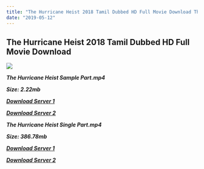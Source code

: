 ```yaml
---
title: "The Hurricane Heist 2018 Tamil Dubbed HD Full Movie Download The Hurricane Heist Tamil Dubbed Full Movie Download"
date: "2019-05-12"
---
```


## The Hurricane Heist 2018 Tamil Dubbed HD Full Movie Download 

![](https://images.moviebuff.com/c3d7e7f0-9747-40c5-ab40-6966168fc930?w=1000)

**_The Hurricane Heist Sample Part.mp4_**

**_Size: 2.22mb_**

**_[Download Server 1](http://p1.wetransfer.vip/files/Tamil{3e481fa13b96e298813a968d76478a0dd6887383e8276579d75a86ec60557583}20Dubbed{3e481fa13b96e298813a968d76478a0dd6887383e8276579d75a86ec60557583}20Movies/Tamil{3e481fa13b96e298813a968d76478a0dd6887383e8276579d75a86ec60557583}202018{3e481fa13b96e298813a968d76478a0dd6887383e8276579d75a86ec60557583}20Dubbed{3e481fa13b96e298813a968d76478a0dd6887383e8276579d75a86ec60557583}20Movies/The{3e481fa13b96e298813a968d76478a0dd6887383e8276579d75a86ec60557583}20Hurricane{3e481fa13b96e298813a968d76478a0dd6887383e8276579d75a86ec60557583}20Heist{3e481fa13b96e298813a968d76478a0dd6887383e8276579d75a86ec60557583}20(2018)/The{3e481fa13b96e298813a968d76478a0dd6887383e8276579d75a86ec60557583}20Hurricane{3e481fa13b96e298813a968d76478a0dd6887383e8276579d75a86ec60557583}20Heist{3e481fa13b96e298813a968d76478a0dd6887383e8276579d75a86ec60557583}20(2018){3e481fa13b96e298813a968d76478a0dd6887383e8276579d75a86ec60557583}20HDRip{3e481fa13b96e298813a968d76478a0dd6887383e8276579d75a86ec60557583}20(LA)/The{3e481fa13b96e298813a968d76478a0dd6887383e8276579d75a86ec60557583}20Hurricane{3e481fa13b96e298813a968d76478a0dd6887383e8276579d75a86ec60557583}20Heist{3e481fa13b96e298813a968d76478a0dd6887383e8276579d75a86ec60557583}20(2018){3e481fa13b96e298813a968d76478a0dd6887383e8276579d75a86ec60557583}20Sample{3e481fa13b96e298813a968d76478a0dd6887383e8276579d75a86ec60557583}20(640x360).mp4)_**

**_[Download Server 2](http://p1.wetransfer.vip/files/Tamil{3e481fa13b96e298813a968d76478a0dd6887383e8276579d75a86ec60557583}20Dubbed{3e481fa13b96e298813a968d76478a0dd6887383e8276579d75a86ec60557583}20Movies/Tamil{3e481fa13b96e298813a968d76478a0dd6887383e8276579d75a86ec60557583}202018{3e481fa13b96e298813a968d76478a0dd6887383e8276579d75a86ec60557583}20Dubbed{3e481fa13b96e298813a968d76478a0dd6887383e8276579d75a86ec60557583}20Movies/The{3e481fa13b96e298813a968d76478a0dd6887383e8276579d75a86ec60557583}20Hurricane{3e481fa13b96e298813a968d76478a0dd6887383e8276579d75a86ec60557583}20Heist{3e481fa13b96e298813a968d76478a0dd6887383e8276579d75a86ec60557583}20(2018)/The{3e481fa13b96e298813a968d76478a0dd6887383e8276579d75a86ec60557583}20Hurricane{3e481fa13b96e298813a968d76478a0dd6887383e8276579d75a86ec60557583}20Heist{3e481fa13b96e298813a968d76478a0dd6887383e8276579d75a86ec60557583}20(2018){3e481fa13b96e298813a968d76478a0dd6887383e8276579d75a86ec60557583}20HDRip{3e481fa13b96e298813a968d76478a0dd6887383e8276579d75a86ec60557583}20(LA)/The{3e481fa13b96e298813a968d76478a0dd6887383e8276579d75a86ec60557583}20Hurricane{3e481fa13b96e298813a968d76478a0dd6887383e8276579d75a86ec60557583}20Heist{3e481fa13b96e298813a968d76478a0dd6887383e8276579d75a86ec60557583}20(2018){3e481fa13b96e298813a968d76478a0dd6887383e8276579d75a86ec60557583}20Sample{3e481fa13b96e298813a968d76478a0dd6887383e8276579d75a86ec60557583}20(640x360).mp4)_**

**_The Hurricane Heist Single Part.mp4_**

**_Size: 386.78mb_**

**_[Download Server 1](http://p1.wetransfer.vip/files/Tamil{3e481fa13b96e298813a968d76478a0dd6887383e8276579d75a86ec60557583}20Dubbed{3e481fa13b96e298813a968d76478a0dd6887383e8276579d75a86ec60557583}20Movies/Tamil{3e481fa13b96e298813a968d76478a0dd6887383e8276579d75a86ec60557583}202018{3e481fa13b96e298813a968d76478a0dd6887383e8276579d75a86ec60557583}20Dubbed{3e481fa13b96e298813a968d76478a0dd6887383e8276579d75a86ec60557583}20Movies/The{3e481fa13b96e298813a968d76478a0dd6887383e8276579d75a86ec60557583}20Hurricane{3e481fa13b96e298813a968d76478a0dd6887383e8276579d75a86ec60557583}20Heist{3e481fa13b96e298813a968d76478a0dd6887383e8276579d75a86ec60557583}20(2018)/The{3e481fa13b96e298813a968d76478a0dd6887383e8276579d75a86ec60557583}20Hurricane{3e481fa13b96e298813a968d76478a0dd6887383e8276579d75a86ec60557583}20Heist{3e481fa13b96e298813a968d76478a0dd6887383e8276579d75a86ec60557583}20(2018){3e481fa13b96e298813a968d76478a0dd6887383e8276579d75a86ec60557583}20HDRip{3e481fa13b96e298813a968d76478a0dd6887383e8276579d75a86ec60557583}20(LA)/The{3e481fa13b96e298813a968d76478a0dd6887383e8276579d75a86ec60557583}20Hurricane{3e481fa13b96e298813a968d76478a0dd6887383e8276579d75a86ec60557583}20Heist{3e481fa13b96e298813a968d76478a0dd6887383e8276579d75a86ec60557583}20(2018){3e481fa13b96e298813a968d76478a0dd6887383e8276579d75a86ec60557583}20Single{3e481fa13b96e298813a968d76478a0dd6887383e8276579d75a86ec60557583}20Part{3e481fa13b96e298813a968d76478a0dd6887383e8276579d75a86ec60557583}20(640x360).mp4)_**

**_[Download Server 2](http://p1.wetransfer.vip/files/Tamil{3e481fa13b96e298813a968d76478a0dd6887383e8276579d75a86ec60557583}20Dubbed{3e481fa13b96e298813a968d76478a0dd6887383e8276579d75a86ec60557583}20Movies/Tamil{3e481fa13b96e298813a968d76478a0dd6887383e8276579d75a86ec60557583}202018{3e481fa13b96e298813a968d76478a0dd6887383e8276579d75a86ec60557583}20Dubbed{3e481fa13b96e298813a968d76478a0dd6887383e8276579d75a86ec60557583}20Movies/The{3e481fa13b96e298813a968d76478a0dd6887383e8276579d75a86ec60557583}20Hurricane{3e481fa13b96e298813a968d76478a0dd6887383e8276579d75a86ec60557583}20Heist{3e481fa13b96e298813a968d76478a0dd6887383e8276579d75a86ec60557583}20(2018)/The{3e481fa13b96e298813a968d76478a0dd6887383e8276579d75a86ec60557583}20Hurricane{3e481fa13b96e298813a968d76478a0dd6887383e8276579d75a86ec60557583}20Heist{3e481fa13b96e298813a968d76478a0dd6887383e8276579d75a86ec60557583}20(2018){3e481fa13b96e298813a968d76478a0dd6887383e8276579d75a86ec60557583}20HDRip{3e481fa13b96e298813a968d76478a0dd6887383e8276579d75a86ec60557583}20(LA)/The{3e481fa13b96e298813a968d76478a0dd6887383e8276579d75a86ec60557583}20Hurricane{3e481fa13b96e298813a968d76478a0dd6887383e8276579d75a86ec60557583}20Heist{3e481fa13b96e298813a968d76478a0dd6887383e8276579d75a86ec60557583}20(2018){3e481fa13b96e298813a968d76478a0dd6887383e8276579d75a86ec60557583}20Single{3e481fa13b96e298813a968d76478a0dd6887383e8276579d75a86ec60557583}20Part{3e481fa13b96e298813a968d76478a0dd6887383e8276579d75a86ec60557583}20(640x360).mp4)_**
